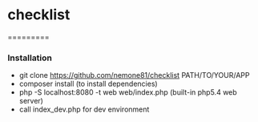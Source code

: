 # checklist
=========

### Installation

* git clone https://github.com/nemone81/checklist PATH/TO/YOUR/APP
* composer install (to install dependencies)
* php -S localhost:8080 -t web web/index.php (built-in php5.4 web server)
* call index_dev.php for dev environment
